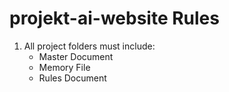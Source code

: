 # projekt-ai-website Rules

1. All project folders must include:
   - Master Document
   - Memory File
   - Rules Document
